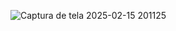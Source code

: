 ![Captura de tela 2025-02-15 201125](https://github.com/user-attachments/assets/91960cc4-532e-4055-933f-1c10bc2c9fad)
